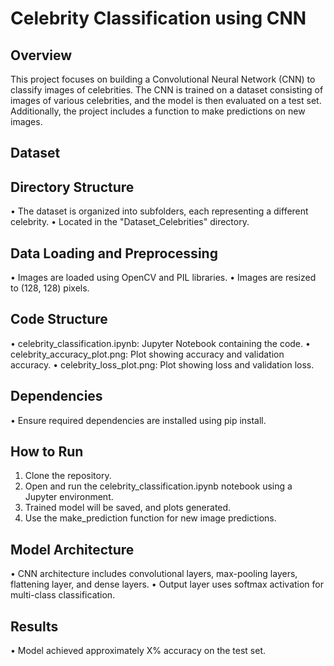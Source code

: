 # Celebrity Classification using CNN
## Overview
This project focuses on building a Convolutional Neural Network (CNN) to classify images of celebrities. The CNN is trained on a dataset consisting of images of various celebrities, and the model is then evaluated on a test set. Additionally, the project includes a function to make predictions on new images.
## Dataset
## Directory Structure
•	The dataset is organized into subfolders, each representing a different celebrity.
•	Located in the "Dataset_Celebrities" directory.
## Data Loading and Preprocessing
•	Images are loaded using OpenCV and PIL libraries.
•	Images are resized to (128, 128) pixels.
## Code Structure
•	celebrity_classification.ipynb: Jupyter Notebook containing the code.
•	celebrity_accuracy_plot.png: Plot showing accuracy and validation accuracy.
•	celebrity_loss_plot.png: Plot showing loss and validation loss.
## Dependencies
•	Ensure required dependencies are installed using pip install.
## How to Run
1.	Clone the repository.
2.	Open and run the celebrity_classification.ipynb notebook using a Jupyter environment.
3.	Trained model will be saved, and plots generated.
4.	Use the make_prediction function for new image predictions.
## Model Architecture
•	CNN architecture includes convolutional layers, max-pooling layers, flattening layer, and dense layers.
•	Output layer uses softmax activation for multi-class classification.
## Results
•	Model achieved approximately X% accuracy on the test set.

